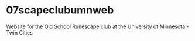 # 07scapeclubumnweb
Website for the Old School Runescape club at the University of Minnesota - Twin Cities
